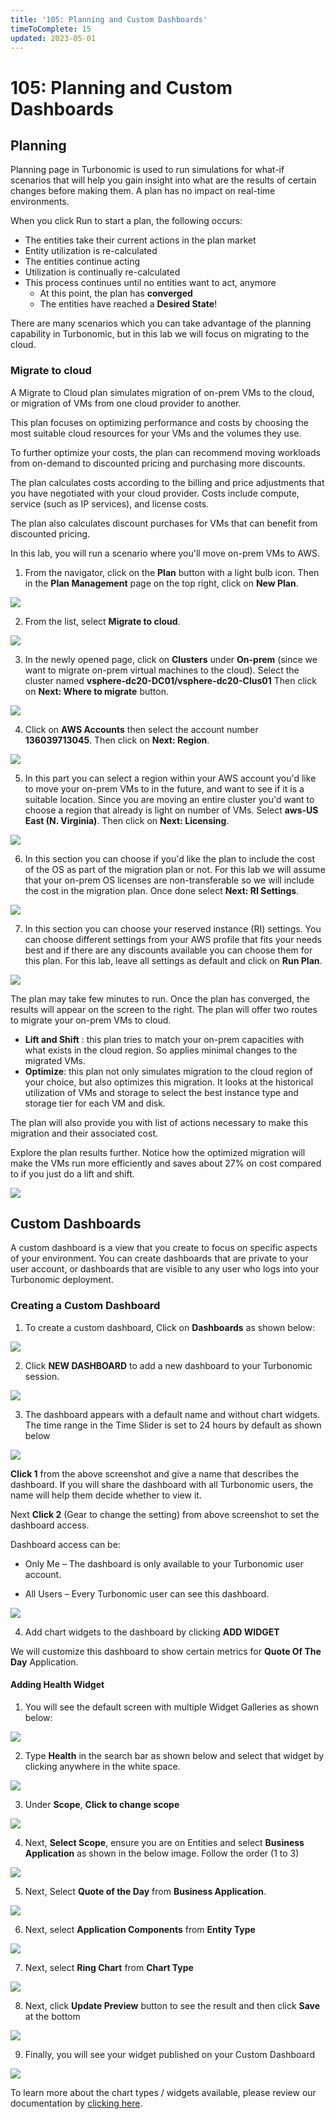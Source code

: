 ```yaml
---
title: '105: Planning and Custom Dashboards'
timeToComplete: 15
updated: 2023-05-01
---
```


# 105: Planning and Custom Dashboards

## Planning

Planning page in Turbonomic is used to run simulations for what-if scenarios that will help you gain insight into what are the results of certain changes before making them. A plan has no impact on real-time environments.

When you click Run to start a plan, the following occurs:

- The entities take their current actions in the plan market
- Entity utilization is re-calculated
- The entities continue acting
- Utilization is continually re-calculated
- This process continues until no entities want to act, anymore
  - At this point, the plan has **converged**
  - The entities have reached a **Desired State**!

There are many scenarios which you can take advantage of the planning capability in Turbonomic, but in this lab we will focus on migrating to the cloud.

### Migrate to cloud

A Migrate to Cloud plan simulates migration of on-prem VMs to the cloud, or migration of VMs from one cloud provider to another.

This plan focuses on optimizing performance and costs by choosing the most suitable cloud resources for your VMs and the volumes they use.

To further optimize your costs, the plan can recommend moving workloads from on-demand to discounted pricing and purchasing more discounts.

The plan calculates costs according to the billing and price adjustments that you have negotiated with your cloud provider. Costs include compute, service (such as IP services), and license costs.

The plan also calculates discount purchases for VMs that can benefit from discounted pricing.

In this lab, you will run a scenario where you'll move on-prem VMs to AWS.

1. From the navigator, click on the **Plan** button with a light bulb icon. Then in the **Plan Management** page on the top right, click on **New Plan**.

![](./images/105/plan1.png)

2. From the list, select **Migrate to cloud**.

![](./images/105/cloud1.png)

3. In the newly opened page, click on **Clusters** under **On-prem** (since we want to migrate on-prem virtual machines to the cloud). Select the cluster named **vsphere-dc20-DC01/vsphere-dc20-Clus01** Then click on **Next: Where to migrate** button.

![](./images/105/cloud2.png)

4. Click on **AWS Accounts** then select the account number **136039713045**. Then click on **Next: Region**.

![](./images/105/cloud3.png)

5. In this part you can select a region within your AWS account you'd like to move your on-prem VMs to in the future, and want to see if it is a suitable location. Since you are moving an entire cluster you'd want to choose a region that already is light on number of VMs. Select **aws-US East (N. Virginia)**. Then click on **Next: Licensing**.

![](./images/105/cloud4.png)

6. In this section you can choose if you'd like the plan to include the cost of the OS as part of the migration plan or not. For this lab we will assume that your on-prem OS licenses are non-transferable so we will include the cost in the migration plan. Once done select **Next: RI Settings**.

![](./images/105/cloud5.png)

7. In this section you can choose your reserved instance (RI) settings. You can choose different settings from your AWS profile that fits your needs best and if there are any discounts available you can choose them for this plan. For this lab, leave all settings as default and click on **Run Plan**.

![](./images/105/cloud6.png)

The plan may take few minutes to run. Once the plan has converged, the results will appear on the screen to the right. The plan will offer two routes to migrate your on-prem VMs to cloud.

- **Lift and Shift** : this plan tries to match your on-prem capacities with what exists in the cloud region. So applies minimal changes to the migrated VMs.
- **Optimize**: this plan not only simulates migration to the cloud region of your choice, but also optimizes this migration. It looks at the historical utilization of VMs and storage to select the best instance type and storage tier for each VM and disk.

The plan will also provide you with list of actions necessary to make this migration and their associated cost.

Explore the plan results further. Notice how the optimized migration will make the VMs run more efficiently and saves about 27% on cost compared to if you just do a lift and shift.

![](./images/105/cloud7.png)

## Custom Dashboards

A custom dashboard is a view that you create to focus on specific aspects of your environment. You can create dashboards that are private to your user account, or dashboards that are visible to any user who logs into your Turbonomic deployment.

### Creating a Custom Dashboard

1. To create a custom dashboard, Click on **Dashboards** as shown below:

![](./images/105/turbo_custom_dashboard1.png)

2. Click **NEW DASHBOARD** to add a new dashboard to your Turbonomic session.

![](./images/105/turbo_custom_dashboard2.png)

3. The dashboard appears with a default name and without chart widgets. The time range in the Time Slider is set to 24 hours by default as shown below

![](./images/105/turbo_custom_dashboard3.gif)

**Click 1** from the above screenshot and give a name that describes the dashboard. If you will share the dashboard with all Turbonomic users, the name will help them decide whether to view it.

Next **Click 2** (Gear to change the setting) from above screenshot to set the dashboard access.

Dashboard access can be:

- Only Me – The dashboard is only available to your Turbonomic user account.

- All Users – Every Turbonomic user can see this dashboard.

![](./images/105/turbo_custom_dashboard4.png)

4. Add chart widgets to the dashboard by clicking **ADD WIDGET**

We will customize this dashboard to show certain metrics for **Quote Of The Day** Application.

#### Adding Health Widget

1. You will see the default screen with multiple Widget Galleries as shown below:

![](./images/105/turbo_custom_dashboard_main.png)

2. Type **Health** in the search bar as shown below and select that widget by clicking anywhere in the white space.

![](./images/105/turbo_custom_dashboard_health.png)

3. Under **Scope**, **Click to change scope**

![](./images/105/turbo_custom_dashboard_health1.png)

4. Next, **Select Scope**, ensure you are on Entities and select **Business Application** as shown in the below image. Follow the order (1 to 3)

![](./images/105/turbo_custom_dashboard_health2.png)

5. Next, Select **Quote of the Day** from **Business Application**.

![](./images/105/turbo_custom_dashboard_health3.png)

6. Next, select **Application Components** from **Entity Type**

![](./images/105/turbo_custom_dashboard_health4.png)

7. Next, select **Ring Chart** from **Chart Type**

![](./images/105/turbo_custom_dashboard_health5.png)

8. Next, click **Update Preview** button to see the result and then click **Save** at the bottom

![](./images/105/turbo_custom_dashboard_health7.png)

9. Finally, you will see your widget published on your Custom Dashboard

![](./images/105/turbo_custom_dashboard_health8.png)

To learn more about the chart types / widgets available, please review our documentation by [clicking here](https://www.ibm.com/docs/en/tarm/8.8.3?topic=views-chart-types).
